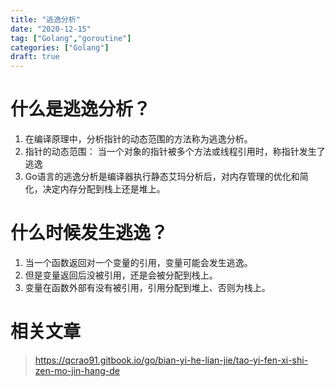 ```yaml
---
title: "逃逸分析"
date: "2020-12-15"
tag: ["Golang","goroutine"]
categories: ["Golang"]
draft: true
---
```


# 什么是逃逸分析？
1. 在编译原理中，分析指针的动态范围的方法称为逃逸分析。
2. 指针的动态范围：
当一个对象的指针被多个方法或线程引用时，称指针发生了逃逸
3. Go语言的逃逸分析是编译器执行静态艾玛分析后，对内存管理的优化和简化，决定内存分配到栈上还是堆上。


# 什么时候发生逃逸？
1. 当一个函数返回对一个变量的引用，变量可能会发生逃逸。
2. 但是变量返回后没被引用，还是会被分配到栈上。
3. 变量在函数外部有没有被引用，引用分配到堆上、否则为栈上。

# 相关文章
> https://qcrao91.gitbook.io/go/bian-yi-he-lian-jie/tao-yi-fen-xi-shi-zen-mo-jin-hang-de